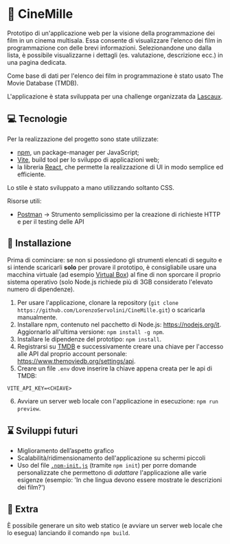 # 🎦 CineMille

Prototipo di un'applicazione web per la visione della programmazione dei film in un cinema multisala.
Essa consente di visualizzare l'elenco dei film in programmazione con delle brevi informazioni. Selezionandone uno dalla lista, è possibile visualizzarne i dettagli (es. valutazione, descrizione ecc.) in una pagina dedicata.

Come base di dati per l'elenco dei film in programmazione è stato usato The Movie Database (TMDB).

L'applicazione è stata sviluppata per una challenge organizzata da [Lascaux](https://www.lascaux.it/).

## 💻 Tecnologie

Per la realizzazione del progetto sono state utilizzate:
- [npm](https://docs.npmjs.com/about-npm), un package-manager per JavaScript;
- [Vite](https://vitejs.dev/), build tool per lo sviluppo di applicazioni web;
- la libreria [React](https://react.dev/), che permette la realizzazione di UI in modo semplice ed efficiente.

Lo stile è stato sviluppato a mano utilizzando soltanto CSS. <br>

Risorse utili: <br>
- [Postman](https://www.postman.com/) → Strumento semplicissimo per la creazione di richieste HTTP e per il testing delle API


## 🎯 Installazione

Prima di cominciare: se non si possiedono gli strumenti elencati di seguito e si intende scaricarli **solo** per provare il prototipo, è consigliabile usare una macchina virtuale (ad esempio [Virtual Box](https://www.virtualbox.org/)) al fine di non sporcare il proprio sistema operativo (solo Node.js richiede più di 3GB considerato l'elevato numero di dipendenze).

1. Per usare l'applicazione, clonare la repository (`git clone https://github.com/LorenzoServolini/CineMille.git`) o scaricarla manualmente.
2. Installare npm, contenuto nel pacchetto di Node.js: https://nodejs.org/it. Aggiornarlo all'ultima versione: `npm install -g npm`.
3. Installare le dipendenze del prototipo: `npm install`.
4. Registrarsi su [TMDB](https://www.themoviedb.org/) e successivamente creare una chiave per l'accesso alle API dal proprio account personale: https://www.themoviedb.org/settings/api.
5. Creare un file `.env` dove inserire la chiave appena creata per le api di TMDB:
```
VITE_API_KEY=<CHIAVE>
```
6. Avviare un server web locale con l'applicazione in esecuzione: `npm run preview`.


## ⌛ Sviluppi futuri
- Miglioramento dell’aspetto grafico
- Scalabilità/ridimensionamento dell'applicazione su schermi piccoli
- Uso del file [`.npm-init.js`](https://docs.npmjs.com/creating-a-package-json-file) (tramite `npm init`) per porre domande personalizzate che permettono di _adattare_ l'applicazione alle varie esigenze (esempio: 'In che lingua devono essere mostrate le descrizioni dei film?')

## 💪 Extra
È possibile generare un sito web statico (e avviare un server web locale che lo esegua) lanciando il comando `npm build`.
